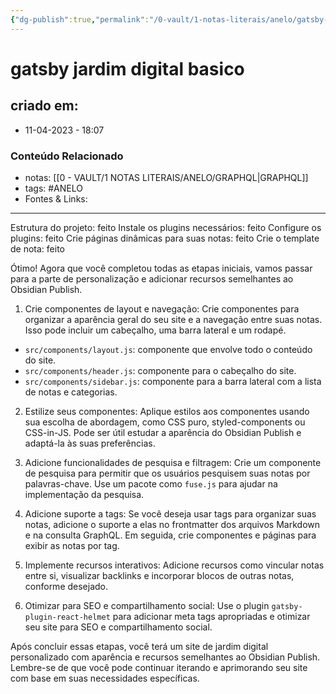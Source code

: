```yaml
---
{"dg-publish":true,"permalink":"/0-vault/1-notas-literais/anelo/gatsby-jardim-digital-basico/","tags":["ANELO"],"dgHomeLink":true,"dgShowLocalGraph":true,"dgShowFileTree":true,"dgEnableSearch":true,"noteIcon":""}
---
```


# gatsby jardim digital basico

## criado em: 
-  11-04-2023 - 18:07

### Conteúdo Relacionado
- notas: [[0 - VAULT/1 NOTAS LITERAIS/ANELO/GRAPHQL\|GRAPHQL]]
- tags: #ANELO 
- Fontes & Links: 

---

Estrutura do projeto: feito Instale os plugins necessários: feito Configure os plugins: feito Crie páginas dinâmicas para suas notas: feito Crie o template de nota: feito

Ótimo! Agora que você completou todas as etapas iniciais, vamos passar para a parte de personalização e adicionar recursos semelhantes ao Obsidian Publish.

1.  Crie componentes de layout e navegação: Crie componentes para organizar a aparência geral do seu site e a navegação entre suas notas. Isso pode incluir um cabeçalho, uma barra lateral e um rodapé.

-   `src/components/layout.js`: componente que envolve todo o conteúdo do site.
-   `src/components/header.js`: componente para o cabeçalho do site.
-   `src/components/sidebar.js`: componente para a barra lateral com a lista de notas e categorias.

2.  Estilize seus componentes: Aplique estilos aos componentes usando sua escolha de abordagem, como CSS puro, styled-components ou CSS-in-JS. Pode ser útil estudar a aparência do Obsidian Publish e adaptá-la às suas preferências.
    
3.  Adicione funcionalidades de pesquisa e filtragem: Crie um componente de pesquisa para permitir que os usuários pesquisem suas notas por palavras-chave. Use um pacote como `fuse.js` para ajudar na implementação da pesquisa.
    
4.  Adicione suporte a tags: Se você deseja usar tags para organizar suas notas, adicione o suporte a elas no frontmatter dos arquivos Markdown e na consulta GraphQL. Em seguida, crie componentes e páginas para exibir as notas por tag.
    
5.  Implemente recursos interativos: Adicione recursos como vincular notas entre si, visualizar backlinks e incorporar blocos de outras notas, conforme desejado.
    
6.  Otimizar para SEO e compartilhamento social: Use o plugin `gatsby-plugin-react-helmet` para adicionar meta tags apropriadas e otimizar seu site para SEO e compartilhamento social.
    

Após concluir essas etapas, você terá um site de jardim digital personalizado com aparência e recursos semelhantes ao Obsidian Publish. Lembre-se de que você pode continuar iterando e aprimorando seu site com base em suas necessidades específicas.

